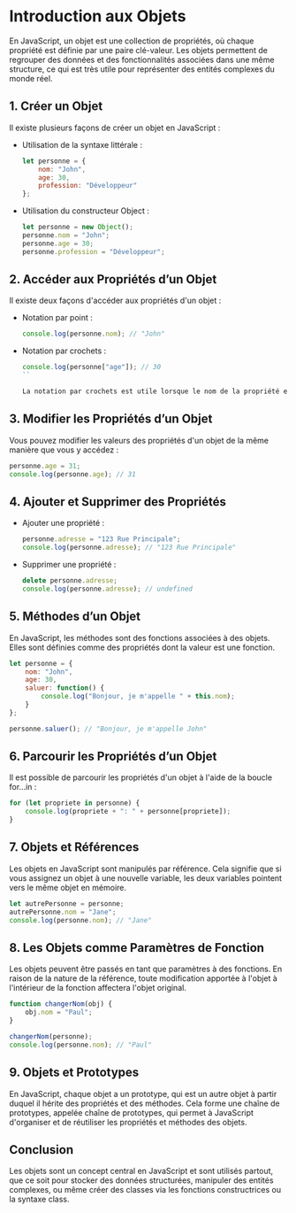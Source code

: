 # Introduction aux Objets

En JavaScript, un objet est une collection de propriétés, où chaque propriété est définie par une paire clé-valeur. Les objets permettent de regrouper des données et des fonctionnalités associées dans une même structure, ce qui est très utile pour représenter des entités complexes du monde réel.

## 1. Créer un Objet

Il existe plusieurs façons de créer un objet en JavaScript :

* Utilisation de la syntaxe littérale :

    ```javascript
    let personne = {
        nom: "John",
        age: 30,
        profession: "Développeur"
    };
    ```

* Utilisation du constructeur Object :

    ```javascript
    let personne = new Object();
    personne.nom = "John";
    personne.age = 30;
    personne.profession = "Développeur";
    ```

## 2. Accéder aux Propriétés d’un Objet

Il existe deux façons d'accéder aux propriétés d'un objet :

* Notation par point :

    ```javascript
    console.log(personne.nom); // "John"
    ```

* Notation par crochets :
    ```javascript
    console.log(personne["age"]); // 30
    ``

    La notation par crochets est utile lorsque le nom de la propriété est stocké dans une variable ou lorsqu'il contient des espaces ou des caractères spéciaux.

## 3. Modifier les Propriétés d’un Objet

Vous pouvez modifier les valeurs des propriétés d'un objet de la même manière que vous y accédez :

```javascript
personne.age = 31;
console.log(personne.age); // 31
```

## 4. Ajouter et Supprimer des Propriétés

* Ajouter une propriété :

    ```javascript
    personne.adresse = "123 Rue Principale";
    console.log(personne.adresse); // "123 Rue Principale"
    ```

* Supprimer une propriété :

    ```javascript
    delete personne.adresse;
    console.log(personne.adresse); // undefined
    ```


## 5. Méthodes d’un Objet

En JavaScript, les méthodes sont des fonctions associées à des objets. Elles sont définies comme des propriétés dont la valeur est une fonction.

```javascript
let personne = {
    nom: "John",
    age: 30,
    saluer: function() {
        console.log("Bonjour, je m'appelle " + this.nom);
    }
};

personne.saluer(); // "Bonjour, je m'appelle John"
```

## 6. Parcourir les Propriétés d’un Objet

Il est possible de parcourir les propriétés d'un objet à l'aide de la boucle for...in :

```javascript
for (let propriete in personne) {
    console.log(propriete + ": " + personne[propriete]);
}
```

## 7. Objets et Références

Les objets en JavaScript sont manipulés par référence. Cela signifie que si vous assignez un objet à une nouvelle variable, les deux variables pointent vers le même objet en mémoire.

```javascript
let autrePersonne = personne;
autrePersonne.nom = "Jane";
console.log(personne.nom); // "Jane"
```

## 8. Les Objets comme Paramètres de Fonction

Les objets peuvent être passés en tant que paramètres à des fonctions. En raison de la nature de la référence, toute modification apportée à l'objet à l'intérieur de la fonction affectera l'objet original.

```javascript
function changerNom(obj) {
    obj.nom = "Paul";
}

changerNom(personne);
console.log(personne.nom); // "Paul"
```

## 9. Objets et Prototypes

En JavaScript, chaque objet a un prototype, qui est un autre objet à partir duquel il hérite des propriétés et des méthodes. Cela forme une chaîne de prototypes, appelée chaîne de prototypes, qui permet à JavaScript d'organiser et de réutiliser les propriétés et méthodes des objets.

## Conclusion

Les objets sont un concept central en JavaScript et sont utilisés partout, que ce soit pour stocker des données structurées, manipuler des entités complexes, ou même créer des classes via les fonctions constructrices ou la syntaxe class.